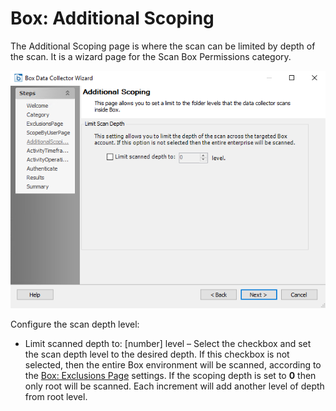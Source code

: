 # Box: Additional Scoping

The Additional Scoping page is where the scan can be limited by depth of the scan. It is a wizard page for the Scan Box Permissions category.

![Box DC Wizard Additional Scoping page](/static/img/product_docs/accessanalyzer/accessanalyzer/enterpriseauditor/admin/datacollector/box/additionalscoping.png)

Configure the scan depth level:

- Limit scanned depth to: [number] level – Select the checkbox and set the scan depth level to the desired depth. If this checkbox is not selected, then the entire Box environment will be scanned, according to the [Box: Exclusions Page](/docs/product_docs/accessanalyzer/accessanalyzer/enterpriseauditor/admin/datacollector/box/exclusions.md) settings. If the scoping depth is set to __0__ then only root will be scanned. Each increment will add another level of depth from root level.
